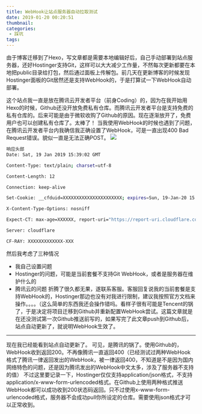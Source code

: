 ```yaml
---
title: WebHook让站点服务器自动拉取测试
date: 2019-01-20 00:20:51
thumbnail:
categories:
 - 踩坑
tags:
---
```

由于博客迁移到了Hexo，写文章都是需要本地编辑好后，自己手动部署到站点服务器，还好Hostinger支持Git，这样可以大大减少工作量，不然每次更新都要在本地把public目录给打包，然后通过面板上传解包。前几天在更新博客的时候发现Hostinger面板的Git居然还是支持WebHook的，于是打算试一下WebHook自动部署。
<!--more-->
这个站点我一直是放在腾讯云开发者平台（前身Coding）的，因为在我开始用Hexo的时候，Github还没开放免费私有仓库。而腾讯云开发者平台是支持免费的私有仓库的。后来可能是由于微软收购了Github的原因。现在逐渐放开了，免费用户也可以创建私有仓库了。太棒了！
当我使用WebHook的时候也遇到了问题，在腾讯云开发者平台内我确信我正确设置了WebHook，可是一直出现400 Bad Request错误。貌似一直是无法正确POST。
![](https://ws1.sinaimg.cn/large/007i8nDUgy1fzcd9espsfj31hc0u0dlc.jpg)
```bash
响应头部
Date: Sat, 19 Jan 2019 15:39:02 GMT

Content-Type: text/plain; charset=utf-8

Content-Length: 12

Connection: keep-alive

Set-Cookie: __cfduid=XXXXXXXXXXXXXXXXXXXXXX; expires=Sun, 19-Jan-20 15:39:02 GMT; path=/; domain=.hostinger.com; HttpOnly

X-Content-Type-Options: nosniff

Expect-CT: max-age=XXXXXX, report-uri="https://report-uri.cloudflare.com/cdn-cgi/beacon/expect-ct"

Server: cloudflare

CF-RAY: XXXXXXXXXXXXX-XXX
```
然后我考虑了三种情况
 - 我自己设置问题
 - Hostinger的问题，可能是当前套餐不支持Git WebHook，或者是服务器在维护什么的
 - 腾讯云的问题
 折腾了很久都无果，遂联系客服。客服回复说我的当前套餐是支持WebHook的，Hostinger那边也没有对我进行限制，建议我按照官方文档来操作。。。。（这么简单的东西我还会操作错吗。看样子很有可能是Tencent的锅了，于是决定将项目迁移到Github并重新配置WebHook尝试。这篇文章就是在还没测试第一次Github推送前写的，如果写完了此文章push到Github后，站点自动更新了，就说明WebHook生效了。
 ---
 现在我已经能看到站点自动更新了。
 可见，是腾讯的锅了。使用Github的，WebHook收到返回200。不再像腾讯一直返回400（已经测试过两种WebHook格式了腾讯一律返回发出的WebHook，被一律返回400，不知道是不是因为国内网络特色的问题，还是因为腾讯发出的WebHook中文太多，涉及了服务器不支持的值）
 不过这里要记录一下，Hostinger仅仅支持application/json格式，不支持application/x-www-form-urlencoded格式。在Github上使用两种格式推送WebHook都可以成功收到200状态码返回。只不过使用x-www-form-urlencoded格式，服务器不会成功pull你所设定的仓库。需要使用json格式才可以正常收到。
